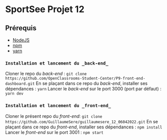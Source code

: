 #  SportSee Projet 12 


##  Prérequis

- [NodeJS](https://nodejs.org/en/)
- [npm](https://www.npmjs.com/)
- [yarn](https://yarnpkg.com/getting-started/install)

### `Installation et lancement du _back-end_`

Cloner le repo du _back-end_ : `git clone https://github.com/OpenClassrooms-Student-Center/P9-front-end-dashboard.git`
En se plaçant dans ce repo du _back-end_, installer ses dépendances : `yarn`
Lancer le _back-end_ sur le port 3000 (port par défaut) : `yarn dev`

### `Installation et lancement du _front-end_`

Cloner le présent repo du _front-end_: `git clone https://github.com/GuillaumeSere/guillaumesere_12_06042022.git`
En se plaçant dans ce repo du _front-end_, installer ses dépendances : `npm install`
Lancer le _front-end_ sur le port 3001 : `npm start`


